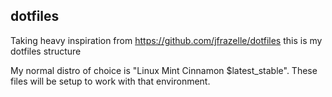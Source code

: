 ## dotfiles

Taking heavy inspiration from https://github.com/jfrazelle/dotfiles this is my dotfiles structure

My normal distro of choice is "Linux Mint Cinnamon $latest_stable". These files will be setup to work with that environment.
